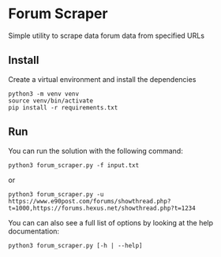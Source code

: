 # Forum Scraper
Simple utility to scrape data forum data from specified URLs

## Install
Create a virtual environment and install the dependencies
```
python3 -m venv venv
source venv/bin/activate
pip install -r requirements.txt
```

## Run
You can run the solution with the following command:
```
python3 forum_scraper.py -f input.txt
```
or
```
python3 forum_scraper.py -u https://www.e90post.com/forums/showthread.php?t=1000,https://forums.hexus.net/showthread.php?t=1234
```

You can can also see a full list of options by looking at the help documentation:
```
python3 forum_scraper.py [-h | --help]
```
